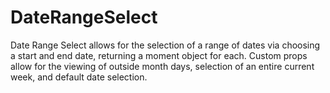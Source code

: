 # DateRangeSelect

Date Range Select allows for the selection of a range of dates via
choosing a start and end date, returning a moment object for each.
Custom props allow for the viewing of outside month days, selection
of an entire current week, and default date selection.
